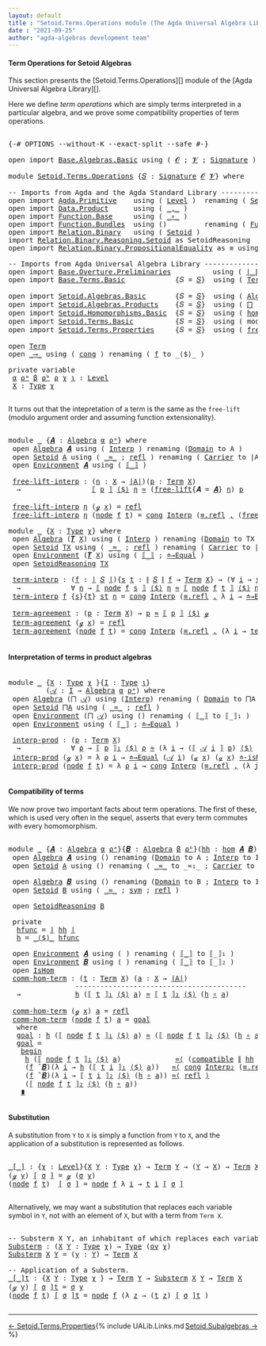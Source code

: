 ```yaml
---
layout: default
title : "Setoid.Terms.Operations module (The Agda Universal Algebra Library)"
date : "2021-09-25"
author: "agda-algebras development team"
---
```


#### <a id="term-operations">Term Operations for Setoid Algebras</a>

This section presents the [Setoid.Terms.Operations][] module of the [Agda Universal Algebra Library][].

Here we define *term operations* which are simply terms interpreted in a particular algebra, and we prove some compatibility properties of term operations.

<pre class="Agda">

<a id="511" class="Symbol">{-#</a> <a id="515" class="Keyword">OPTIONS</a> <a id="523" class="Pragma">--without-K</a> <a id="535" class="Pragma">--exact-split</a> <a id="549" class="Pragma">--safe</a> <a id="556" class="Symbol">#-}</a>

<a id="561" class="Keyword">open</a> <a id="566" class="Keyword">import</a> <a id="573" href="Base.Algebras.Basic.html" class="Module">Base.Algebras.Basic</a> <a id="593" class="Keyword">using</a> <a id="599" class="Symbol">(</a> <a id="601" href="Base.Algebras.Basic.html#1160" class="Generalizable">𝓞</a> <a id="603" class="Symbol">;</a> <a id="605" href="Base.Algebras.Basic.html#1162" class="Generalizable">𝓥</a> <a id="607" class="Symbol">;</a> <a id="609" href="Base.Algebras.Basic.html#3888" class="Function">Signature</a> <a id="619" class="Symbol">)</a>

<a id="622" class="Keyword">module</a> <a id="629" href="Setoid.Terms.Operations.html" class="Module">Setoid.Terms.Operations</a> <a id="653" class="Symbol">{</a><a id="654" href="Setoid.Terms.Operations.html#654" class="Bound">𝑆</a> <a id="656" class="Symbol">:</a> <a id="658" href="Base.Algebras.Basic.html#3888" class="Function">Signature</a> <a id="668" href="Base.Algebras.Basic.html#1160" class="Generalizable">𝓞</a> <a id="670" href="Base.Algebras.Basic.html#1162" class="Generalizable">𝓥</a><a id="671" class="Symbol">}</a> <a id="673" class="Keyword">where</a>

<a id="680" class="Comment">-- Imports from Agda and the Agda Standard Library ---------------------</a>
<a id="753" class="Keyword">open</a> <a id="758" class="Keyword">import</a> <a id="765" href="Agda.Primitive.html" class="Module">Agda.Primitive</a>    <a id="783" class="Keyword">using</a> <a id="789" class="Symbol">(</a> <a id="791" href="Agda.Primitive.html#597" class="Postulate">Level</a> <a id="797" class="Symbol">)</a>  <a id="800" class="Keyword">renaming</a> <a id="809" class="Symbol">(</a> <a id="811" href="Agda.Primitive.html#326" class="Primitive">Set</a> <a id="815" class="Symbol">to</a> <a id="818" class="Primitive">Type</a> <a id="823" class="Symbol">)</a>
<a id="825" class="Keyword">open</a> <a id="830" class="Keyword">import</a> <a id="837" href="Data.Product.html" class="Module">Data.Product</a>      <a id="855" class="Keyword">using</a> <a id="861" class="Symbol">(</a> <a id="863" href="Agda.Builtin.Sigma.html#236" class="InductiveConstructor Operator">_,_</a> <a id="867" class="Symbol">)</a>
<a id="869" class="Keyword">open</a> <a id="874" class="Keyword">import</a> <a id="881" href="Function.Base.html" class="Module">Function.Base</a>     <a id="899" class="Keyword">using</a> <a id="905" class="Symbol">(</a> <a id="907" href="Function.Base.html#1031" class="Function Operator">_∘_</a> <a id="911" class="Symbol">)</a>
<a id="913" class="Keyword">open</a> <a id="918" class="Keyword">import</a> <a id="925" href="Function.Bundles.html" class="Module">Function.Bundles</a>  <a id="943" class="Keyword">using</a> <a id="949" class="Symbol">()</a>         <a id="960" class="Keyword">renaming</a> <a id="969" class="Symbol">(</a> <a id="971" href="Function.Bundles.html#1868" class="Record">Func</a> <a id="976" class="Symbol">to</a> <a id="979" class="Record">_⟶_</a> <a id="983" class="Symbol">)</a>
<a id="985" class="Keyword">open</a> <a id="990" class="Keyword">import</a> <a id="997" href="Relation.Binary.html" class="Module">Relation.Binary</a>   <a id="1015" class="Keyword">using</a> <a id="1021" class="Symbol">(</a> <a id="1023" href="Relation.Binary.Bundles.html#1009" class="Record">Setoid</a> <a id="1030" class="Symbol">)</a>
<a id="1032" class="Keyword">import</a> <a id="1039" href="Relation.Binary.Reasoning.Setoid.html" class="Module">Relation.Binary.Reasoning.Setoid</a> <a id="1072" class="Symbol">as</a> <a id="1075" class="Module">SetoidReasoning</a>
<a id="1091" class="Keyword">open</a> <a id="1096" class="Keyword">import</a> <a id="1103" href="Relation.Binary.PropositionalEquality.html" class="Module">Relation.Binary.PropositionalEquality</a> <a id="1141" class="Symbol">as</a> <a id="1144" class="Module">≡</a> <a id="1146" class="Keyword">using</a> <a id="1152" class="Symbol">(</a> <a id="1154" href="Agda.Builtin.Equality.html#151" class="Datatype Operator">_≡_</a> <a id="1158" class="Symbol">)</a>

<a id="1161" class="Comment">-- Imports from Agda Universal Algebra Library ----------------------------------------------</a>
<a id="1255" class="Keyword">open</a> <a id="1260" class="Keyword">import</a> <a id="1267" href="Base.Overture.Preliminaries.html" class="Module">Base.Overture.Preliminaries</a>          <a id="1304" class="Keyword">using</a> <a id="1310" class="Symbol">(</a> <a id="1312" href="Base.Overture.Preliminaries.html#4402" class="Function Operator">∣_∣</a> <a id="1316" class="Symbol">;</a> <a id="1318" href="Base.Overture.Preliminaries.html#4440" class="Function Operator">∥_∥</a> <a id="1322" class="Symbol">)</a>
<a id="1324" class="Keyword">open</a> <a id="1329" class="Keyword">import</a> <a id="1336" href="Base.Terms.Basic.html" class="Module">Base.Terms.Basic</a>            <a id="1364" class="Symbol">{</a><a id="1365" class="Argument">𝑆</a> <a id="1367" class="Symbol">=</a> <a id="1369" href="Setoid.Terms.Operations.html#654" class="Bound">𝑆</a><a id="1370" class="Symbol">}</a>  <a id="1373" class="Keyword">using</a> <a id="1379" class="Symbol">(</a> <a id="1381" href="Base.Terms.Basic.html#2021" class="Datatype">Term</a> <a id="1386" class="Symbol">)</a>

<a id="1389" class="Keyword">open</a> <a id="1394" class="Keyword">import</a> <a id="1401" href="Setoid.Algebras.Basic.html" class="Module">Setoid.Algebras.Basic</a>       <a id="1429" class="Symbol">{</a><a id="1430" class="Argument">𝑆</a> <a id="1432" class="Symbol">=</a> <a id="1434" href="Setoid.Terms.Operations.html#654" class="Bound">𝑆</a><a id="1435" class="Symbol">}</a>  <a id="1438" class="Keyword">using</a> <a id="1444" class="Symbol">(</a> <a id="1446" href="Setoid.Algebras.Basic.html#2890" class="Record">Algebra</a> <a id="1454" class="Symbol">;</a> <a id="1456" href="Setoid.Algebras.Basic.html#4038" class="Function Operator">_̂_</a> <a id="1460" class="Symbol">;</a> <a id="1462" href="Setoid.Algebras.Basic.html#1187" class="Function">ov</a> <a id="1465" class="Symbol">)</a>
<a id="1467" class="Keyword">open</a> <a id="1472" class="Keyword">import</a> <a id="1479" href="Setoid.Algebras.Products.html" class="Module">Setoid.Algebras.Products</a>    <a id="1507" class="Symbol">{</a><a id="1508" class="Argument">𝑆</a> <a id="1510" class="Symbol">=</a> <a id="1512" href="Setoid.Terms.Operations.html#654" class="Bound">𝑆</a><a id="1513" class="Symbol">}</a>  <a id="1516" class="Keyword">using</a> <a id="1522" class="Symbol">(</a> <a id="1524" href="Setoid.Algebras.Products.html#1792" class="Function">⨅</a> <a id="1526" class="Symbol">)</a>
<a id="1528" class="Keyword">open</a> <a id="1533" class="Keyword">import</a> <a id="1540" href="Setoid.Homomorphisms.Basic.html" class="Module">Setoid.Homomorphisms.Basic</a>  <a id="1568" class="Symbol">{</a><a id="1569" class="Argument">𝑆</a> <a id="1571" class="Symbol">=</a> <a id="1573" href="Setoid.Terms.Operations.html#654" class="Bound">𝑆</a><a id="1574" class="Symbol">}</a>  <a id="1577" class="Keyword">using</a> <a id="1583" class="Symbol">(</a> <a id="1585" href="Setoid.Homomorphisms.Basic.html#1980" class="Function">hom</a> <a id="1589" class="Symbol">;</a> <a id="1591" href="Setoid.Homomorphisms.Basic.html#1884" class="Record">IsHom</a> <a id="1597" class="Symbol">)</a>
<a id="1599" class="Keyword">open</a> <a id="1604" class="Keyword">import</a> <a id="1611" href="Setoid.Terms.Basic.html" class="Module">Setoid.Terms.Basic</a>          <a id="1639" class="Symbol">{</a><a id="1640" class="Argument">𝑆</a> <a id="1642" class="Symbol">=</a> <a id="1644" href="Setoid.Terms.Operations.html#654" class="Bound">𝑆</a><a id="1645" class="Symbol">}</a>  <a id="1648" class="Keyword">using</a> <a id="1654" class="Symbol">(</a> <a id="1656" class="Keyword">module</a> <a id="1663" href="Setoid.Terms.Basic.html#3906" class="Module">Environment</a> <a id="1675" class="Symbol">;</a> <a id="1677" href="Setoid.Terms.Basic.html#2932" class="Function">𝑻</a> <a id="1679" class="Symbol">;</a> <a id="1681" href="Setoid.Terms.Basic.html#2061" class="Datatype Operator">_≐_</a> <a id="1685" class="Symbol">;</a> <a id="1687" href="Setoid.Terms.Basic.html#2296" class="Function">≐-isRefl</a> <a id="1696" class="Symbol">)</a>
<a id="1698" class="Keyword">open</a> <a id="1703" class="Keyword">import</a> <a id="1710" href="Setoid.Terms.Properties.html" class="Module">Setoid.Terms.Properties</a>     <a id="1738" class="Symbol">{</a><a id="1739" class="Argument">𝑆</a> <a id="1741" class="Symbol">=</a> <a id="1743" href="Setoid.Terms.Operations.html#654" class="Bound">𝑆</a><a id="1744" class="Symbol">}</a>  <a id="1747" class="Keyword">using</a> <a id="1753" class="Symbol">(</a> <a id="1755" href="Setoid.Terms.Properties.html#2563" class="Function">free-lift</a> <a id="1765" class="Symbol">)</a>

<a id="1768" class="Keyword">open</a> <a id="1773" href="Base.Terms.Basic.html#2021" class="Module">Term</a>
<a id="1778" class="Keyword">open</a> <a id="1783" href="Setoid.Terms.Operations.html#979" class="Module">_⟶_</a> <a id="1787" class="Keyword">using</a> <a id="1793" class="Symbol">(</a> <a id="1795" href="Function.Bundles.html#1938" class="Field">cong</a> <a id="1800" class="Symbol">)</a> <a id="1802" class="Keyword">renaming</a> <a id="1811" class="Symbol">(</a> <a id="1813" href="Function.Bundles.html#1919" class="Field">f</a> <a id="1815" class="Symbol">to</a> <a id="1818" class="Field">_⟨$⟩_</a> <a id="1824" class="Symbol">)</a>

<a id="1827" class="Keyword">private</a> <a id="1835" class="Keyword">variable</a>
 <a id="1845" href="Setoid.Terms.Operations.html#1845" class="Generalizable">α</a> <a id="1847" href="Setoid.Terms.Operations.html#1847" class="Generalizable">ρᵃ</a> <a id="1850" href="Setoid.Terms.Operations.html#1850" class="Generalizable">β</a> <a id="1852" href="Setoid.Terms.Operations.html#1852" class="Generalizable">ρᵇ</a> <a id="1855" href="Setoid.Terms.Operations.html#1855" class="Generalizable">ρ</a> <a id="1857" href="Setoid.Terms.Operations.html#1857" class="Generalizable">χ</a> <a id="1859" href="Setoid.Terms.Operations.html#1859" class="Generalizable">ι</a> <a id="1861" class="Symbol">:</a> <a id="1863" href="Agda.Primitive.html#597" class="Postulate">Level</a>
 <a id="1870" href="Setoid.Terms.Operations.html#1870" class="Generalizable">X</a> <a id="1872" class="Symbol">:</a> <a id="1874" href="Setoid.Terms.Operations.html#818" class="Primitive">Type</a> <a id="1879" href="Setoid.Terms.Operations.html#1857" class="Generalizable">χ</a>

</pre>

It turns out that the intepretation of a term is the same as the `free-lift` (modulo argument order and assuming function extensionality).

<pre class="Agda">

<a id="2048" class="Keyword">module</a> <a id="2055" href="Setoid.Terms.Operations.html#2055" class="Module">_</a> <a id="2057" class="Symbol">{</a><a id="2058" href="Setoid.Terms.Operations.html#2058" class="Bound">𝑨</a> <a id="2060" class="Symbol">:</a> <a id="2062" href="Setoid.Algebras.Basic.html#2890" class="Record">Algebra</a> <a id="2070" href="Setoid.Terms.Operations.html#1845" class="Generalizable">α</a> <a id="2072" href="Setoid.Terms.Operations.html#1847" class="Generalizable">ρᵃ</a><a id="2074" class="Symbol">}</a> <a id="2076" class="Keyword">where</a>
 <a id="2083" class="Keyword">open</a> <a id="2088" href="Setoid.Algebras.Basic.html#2890" class="Module">Algebra</a> <a id="2096" href="Setoid.Terms.Operations.html#2058" class="Bound">𝑨</a> <a id="2098" class="Keyword">using</a> <a id="2104" class="Symbol">(</a> <a id="2106" href="Setoid.Algebras.Basic.html#2969" class="Field">Interp</a> <a id="2113" class="Symbol">)</a> <a id="2115" class="Keyword">renaming</a> <a id="2124" class="Symbol">(</a><a id="2125" href="Setoid.Algebras.Basic.html#2947" class="Field">Domain</a> <a id="2132" class="Symbol">to</a> <a id="2135" class="Field">A</a> <a id="2137" class="Symbol">)</a>
 <a id="2140" class="Keyword">open</a> <a id="2145" href="Relation.Binary.Bundles.html#1009" class="Module">Setoid</a> <a id="2152" href="Setoid.Terms.Operations.html#2135" class="Field">A</a> <a id="2154" class="Keyword">using</a> <a id="2160" class="Symbol">(</a> <a id="2162" href="Relation.Binary.Bundles.html#1098" class="Field Operator">_≈_</a> <a id="2166" class="Symbol">;</a> <a id="2168" href="Relation.Binary.Structures.html#1568" class="Function">refl</a> <a id="2173" class="Symbol">)</a> <a id="2175" class="Keyword">renaming</a> <a id="2184" class="Symbol">(</a> <a id="2186" href="Relation.Binary.Bundles.html#1072" class="Field">Carrier</a> <a id="2194" class="Symbol">to</a> <a id="2197" class="Field">∣A∣</a> <a id="2201" class="Symbol">)</a>
 <a id="2204" class="Keyword">open</a> <a id="2209" href="Setoid.Terms.Basic.html#3906" class="Module">Environment</a> <a id="2221" href="Setoid.Terms.Operations.html#2058" class="Bound">𝑨</a> <a id="2223" class="Keyword">using</a> <a id="2229" class="Symbol">(</a> <a id="2231" href="Setoid.Terms.Basic.html#4953" class="Function Operator">⟦_⟧</a> <a id="2235" class="Symbol">)</a>

 <a id="2239" href="Setoid.Terms.Operations.html#2239" class="Function">free-lift-interp</a> <a id="2256" class="Symbol">:</a> <a id="2258" class="Symbol">(</a><a id="2259" href="Setoid.Terms.Operations.html#2259" class="Bound">η</a> <a id="2261" class="Symbol">:</a> <a id="2263" href="Setoid.Terms.Operations.html#1870" class="Generalizable">X</a> <a id="2265" class="Symbol">→</a> <a id="2267" href="Setoid.Terms.Operations.html#2197" class="Function">∣A∣</a><a id="2270" class="Symbol">)(</a><a id="2272" href="Setoid.Terms.Operations.html#2272" class="Bound">p</a> <a id="2274" class="Symbol">:</a> <a id="2276" href="Base.Terms.Basic.html#2021" class="Datatype">Term</a> <a id="2281" href="Setoid.Terms.Operations.html#1870" class="Generalizable">X</a><a id="2282" class="Symbol">)</a>
  <a id="2286" class="Symbol">→</a>                 <a id="2304" href="Setoid.Terms.Basic.html#4953" class="Function Operator">⟦</a> <a id="2306" href="Setoid.Terms.Operations.html#2272" class="Bound">p</a> <a id="2308" href="Setoid.Terms.Basic.html#4953" class="Function Operator">⟧</a> <a id="2310" href="Setoid.Terms.Operations.html#1818" class="Field Operator">⟨$⟩</a> <a id="2314" href="Setoid.Terms.Operations.html#2259" class="Bound">η</a> <a id="2316" href="Relation.Binary.Bundles.html#1098" class="Function Operator">≈</a> <a id="2318" class="Symbol">(</a><a id="2319" href="Setoid.Terms.Properties.html#2563" class="Function">free-lift</a><a id="2328" class="Symbol">{</a><a id="2329" class="Argument">𝑨</a> <a id="2331" class="Symbol">=</a> <a id="2333" href="Setoid.Terms.Operations.html#2058" class="Bound">𝑨</a><a id="2334" class="Symbol">}</a> <a id="2336" href="Setoid.Terms.Operations.html#2259" class="Bound">η</a><a id="2337" class="Symbol">)</a> <a id="2339" href="Setoid.Terms.Operations.html#2272" class="Bound">p</a>

 <a id="2343" href="Setoid.Terms.Operations.html#2239" class="Function">free-lift-interp</a> <a id="2360" href="Setoid.Terms.Operations.html#2360" class="Bound">η</a> <a id="2362" class="Symbol">(</a><a id="2363" href="Base.Terms.Basic.html#2062" class="InductiveConstructor">ℊ</a> <a id="2365" href="Setoid.Terms.Operations.html#2365" class="Bound">x</a><a id="2366" class="Symbol">)</a> <a id="2368" class="Symbol">=</a> <a id="2370" href="Relation.Binary.Structures.html#1568" class="Function">refl</a>
 <a id="2376" href="Setoid.Terms.Operations.html#2239" class="Function">free-lift-interp</a> <a id="2393" href="Setoid.Terms.Operations.html#2393" class="Bound">η</a> <a id="2395" class="Symbol">(</a><a id="2396" href="Base.Terms.Basic.html#2104" class="InductiveConstructor">node</a> <a id="2401" href="Setoid.Terms.Operations.html#2401" class="Bound">f</a> <a id="2403" href="Setoid.Terms.Operations.html#2403" class="Bound">t</a><a id="2404" class="Symbol">)</a> <a id="2406" class="Symbol">=</a> <a id="2408" href="Function.Bundles.html#1938" class="Field">cong</a> <a id="2413" href="Setoid.Algebras.Basic.html#2969" class="Field">Interp</a> <a id="2420" class="Symbol">(</a><a id="2421" href="Agda.Builtin.Equality.html#208" class="InductiveConstructor">≡.refl</a> <a id="2428" href="Agda.Builtin.Sigma.html#236" class="InductiveConstructor Operator">,</a> <a id="2430" class="Symbol">(</a><a id="2431" href="Setoid.Terms.Operations.html#2239" class="Function">free-lift-interp</a> <a id="2448" href="Setoid.Terms.Operations.html#2393" class="Bound">η</a><a id="2449" class="Symbol">)</a> <a id="2451" href="Function.Base.html#1031" class="Function Operator">∘</a> <a id="2453" href="Setoid.Terms.Operations.html#2403" class="Bound">t</a><a id="2454" class="Symbol">)</a>

<a id="2457" class="Keyword">module</a> <a id="2464" href="Setoid.Terms.Operations.html#2464" class="Module">_</a> <a id="2466" class="Symbol">{</a><a id="2467" href="Setoid.Terms.Operations.html#2467" class="Bound">X</a> <a id="2469" class="Symbol">:</a> <a id="2471" href="Setoid.Terms.Operations.html#818" class="Primitive">Type</a> <a id="2476" href="Setoid.Terms.Operations.html#1857" class="Generalizable">χ</a><a id="2477" class="Symbol">}</a> <a id="2479" class="Keyword">where</a>
 <a id="2486" class="Keyword">open</a> <a id="2491" href="Setoid.Algebras.Basic.html#2890" class="Module">Algebra</a> <a id="2499" class="Symbol">(</a><a id="2500" href="Setoid.Terms.Basic.html#2932" class="Function">𝑻</a> <a id="2502" href="Setoid.Terms.Operations.html#2467" class="Bound">X</a><a id="2503" class="Symbol">)</a> <a id="2505" class="Keyword">using</a> <a id="2511" class="Symbol">(</a> <a id="2513" href="Setoid.Algebras.Basic.html#2969" class="Field">Interp</a> <a id="2520" class="Symbol">)</a> <a id="2522" class="Keyword">renaming</a> <a id="2531" class="Symbol">(</a><a id="2532" href="Setoid.Algebras.Basic.html#2947" class="Field">Domain</a> <a id="2539" class="Symbol">to</a> <a id="2542" class="Field">TX</a> <a id="2545" class="Symbol">)</a>
 <a id="2548" class="Keyword">open</a> <a id="2553" href="Relation.Binary.Bundles.html#1009" class="Module">Setoid</a> <a id="2560" href="Setoid.Terms.Operations.html#2542" class="Function">TX</a> <a id="2563" class="Keyword">using</a> <a id="2569" class="Symbol">(</a> <a id="2571" href="Relation.Binary.Bundles.html#1098" class="Field Operator">_≈_</a> <a id="2575" class="Symbol">;</a> <a id="2577" href="Relation.Binary.Structures.html#1568" class="Function">refl</a> <a id="2582" class="Symbol">)</a> <a id="2584" class="Keyword">renaming</a> <a id="2593" class="Symbol">(</a> <a id="2595" href="Relation.Binary.Bundles.html#1072" class="Field">Carrier</a> <a id="2603" class="Symbol">to</a> <a id="2606" class="Field">∣TX∣</a> <a id="2611" class="Symbol">)</a>
 <a id="2614" class="Keyword">open</a> <a id="2619" href="Setoid.Terms.Basic.html#3906" class="Module">Environment</a> <a id="2631" class="Symbol">(</a><a id="2632" href="Setoid.Terms.Basic.html#2932" class="Function">𝑻</a> <a id="2634" href="Setoid.Terms.Operations.html#2467" class="Bound">X</a><a id="2635" class="Symbol">)</a> <a id="2637" class="Keyword">using</a> <a id="2643" class="Symbol">(</a> <a id="2645" href="Setoid.Terms.Basic.html#4953" class="Function Operator">⟦_⟧</a> <a id="2649" class="Symbol">;</a> <a id="2651" href="Setoid.Terms.Basic.html#5487" class="Function">≐→Equal</a> <a id="2659" class="Symbol">)</a>
 <a id="2662" class="Keyword">open</a> <a id="2667" href="Relation.Binary.Reasoning.Setoid.html" class="Module">SetoidReasoning</a> <a id="2683" href="Setoid.Terms.Operations.html#2542" class="Function">TX</a>

 <a id="2688" href="Setoid.Terms.Operations.html#2688" class="Function">term-interp</a> <a id="2700" class="Symbol">:</a> <a id="2702" class="Symbol">(</a><a id="2703" href="Setoid.Terms.Operations.html#2703" class="Bound">f</a> <a id="2705" class="Symbol">:</a> <a id="2707" href="Base.Overture.Preliminaries.html#4402" class="Function Operator">∣</a> <a id="2709" href="Setoid.Terms.Operations.html#654" class="Bound">𝑆</a> <a id="2711" href="Base.Overture.Preliminaries.html#4402" class="Function Operator">∣</a><a id="2712" class="Symbol">){</a><a id="2714" href="Setoid.Terms.Operations.html#2714" class="Bound">s</a> <a id="2716" href="Setoid.Terms.Operations.html#2716" class="Bound">t</a> <a id="2718" class="Symbol">:</a> <a id="2720" href="Base.Overture.Preliminaries.html#4440" class="Function Operator">∥</a> <a id="2722" href="Setoid.Terms.Operations.html#654" class="Bound">𝑆</a> <a id="2724" href="Base.Overture.Preliminaries.html#4440" class="Function Operator">∥</a> <a id="2726" href="Setoid.Terms.Operations.html#2703" class="Bound">f</a> <a id="2728" class="Symbol">→</a> <a id="2730" href="Base.Terms.Basic.html#2021" class="Datatype">Term</a> <a id="2735" href="Setoid.Terms.Operations.html#2467" class="Bound">X</a><a id="2736" class="Symbol">}</a> <a id="2738" class="Symbol">→</a> <a id="2740" class="Symbol">(∀</a> <a id="2743" href="Setoid.Terms.Operations.html#2743" class="Bound">i</a> <a id="2745" class="Symbol">→</a> <a id="2747" href="Setoid.Terms.Operations.html#2714" class="Bound">s</a> <a id="2749" href="Setoid.Terms.Operations.html#2743" class="Bound">i</a> <a id="2751" href="Setoid.Terms.Basic.html#2061" class="Datatype Operator">≐</a> <a id="2753" href="Setoid.Terms.Operations.html#2716" class="Bound">t</a> <a id="2755" href="Setoid.Terms.Operations.html#2743" class="Bound">i</a><a id="2756" class="Symbol">)</a>
  <a id="2760" class="Symbol">→</a>            <a id="2773" class="Symbol">∀</a> <a id="2775" href="Setoid.Terms.Operations.html#2775" class="Bound">η</a> <a id="2777" class="Symbol">→</a> <a id="2779" href="Setoid.Terms.Basic.html#4953" class="Function Operator">⟦</a> <a id="2781" href="Base.Terms.Basic.html#2104" class="InductiveConstructor">node</a> <a id="2786" href="Setoid.Terms.Operations.html#2703" class="Bound">f</a> <a id="2788" href="Setoid.Terms.Operations.html#2714" class="Bound">s</a> <a id="2790" href="Setoid.Terms.Basic.html#4953" class="Function Operator">⟧</a> <a id="2792" href="Setoid.Terms.Operations.html#1818" class="Field Operator">⟨$⟩</a> <a id="2796" href="Setoid.Terms.Operations.html#2775" class="Bound">η</a> <a id="2798" href="Relation.Binary.Bundles.html#1098" class="Function Operator">≈</a> <a id="2800" href="Setoid.Terms.Basic.html#4953" class="Function Operator">⟦</a> <a id="2802" href="Base.Terms.Basic.html#2104" class="InductiveConstructor">node</a> <a id="2807" href="Setoid.Terms.Operations.html#2703" class="Bound">f</a> <a id="2809" href="Setoid.Terms.Operations.html#2716" class="Bound">t</a> <a id="2811" href="Setoid.Terms.Basic.html#4953" class="Function Operator">⟧</a> <a id="2813" href="Setoid.Terms.Operations.html#1818" class="Field Operator">⟨$⟩</a> <a id="2817" href="Setoid.Terms.Operations.html#2775" class="Bound">η</a> <a id="2819" class="Comment">-- (f ̂ 𝑻 X) t</a>
 <a id="2835" href="Setoid.Terms.Operations.html#2688" class="Function">term-interp</a> <a id="2847" href="Setoid.Terms.Operations.html#2847" class="Bound">f</a> <a id="2849" class="Symbol">{</a><a id="2850" href="Setoid.Terms.Operations.html#2850" class="Bound">s</a><a id="2851" class="Symbol">}{</a><a id="2853" href="Setoid.Terms.Operations.html#2853" class="Bound">t</a><a id="2854" class="Symbol">}</a> <a id="2856" href="Setoid.Terms.Operations.html#2856" class="Bound">st</a> <a id="2859" href="Setoid.Terms.Operations.html#2859" class="Bound">η</a> <a id="2861" class="Symbol">=</a> <a id="2863" href="Function.Bundles.html#1938" class="Field">cong</a> <a id="2868" href="Setoid.Algebras.Basic.html#2969" class="Function">Interp</a> <a id="2875" class="Symbol">(</a><a id="2876" href="Agda.Builtin.Equality.html#208" class="InductiveConstructor">≡.refl</a> <a id="2883" href="Agda.Builtin.Sigma.html#236" class="InductiveConstructor Operator">,</a> <a id="2885" class="Symbol">λ</a> <a id="2887" href="Setoid.Terms.Operations.html#2887" class="Bound">i</a> <a id="2889" class="Symbol">→</a> <a id="2891" href="Setoid.Terms.Basic.html#5487" class="Function">≐→Equal</a> <a id="2899" class="Symbol">(</a><a id="2900" href="Setoid.Terms.Operations.html#2850" class="Bound">s</a> <a id="2902" href="Setoid.Terms.Operations.html#2887" class="Bound">i</a><a id="2903" class="Symbol">)</a> <a id="2905" class="Symbol">(</a><a id="2906" href="Setoid.Terms.Operations.html#2853" class="Bound">t</a> <a id="2908" href="Setoid.Terms.Operations.html#2887" class="Bound">i</a><a id="2909" class="Symbol">)</a> <a id="2911" class="Symbol">(</a><a id="2912" href="Setoid.Terms.Operations.html#2856" class="Bound">st</a> <a id="2915" href="Setoid.Terms.Operations.html#2887" class="Bound">i</a><a id="2916" class="Symbol">)</a> <a id="2918" href="Setoid.Terms.Operations.html#2859" class="Bound">η</a> <a id="2920" class="Symbol">)</a>

 <a id="2924" href="Setoid.Terms.Operations.html#2924" class="Function">term-agreement</a> <a id="2939" class="Symbol">:</a> <a id="2941" class="Symbol">(</a><a id="2942" href="Setoid.Terms.Operations.html#2942" class="Bound">p</a> <a id="2944" class="Symbol">:</a> <a id="2946" href="Base.Terms.Basic.html#2021" class="Datatype">Term</a> <a id="2951" href="Setoid.Terms.Operations.html#2467" class="Bound">X</a><a id="2952" class="Symbol">)</a> <a id="2954" class="Symbol">→</a> <a id="2956" href="Setoid.Terms.Operations.html#2942" class="Bound">p</a> <a id="2958" href="Relation.Binary.Bundles.html#1098" class="Function Operator">≈</a> <a id="2960" href="Setoid.Terms.Basic.html#4953" class="Function Operator">⟦</a> <a id="2962" href="Setoid.Terms.Operations.html#2942" class="Bound">p</a> <a id="2964" href="Setoid.Terms.Basic.html#4953" class="Function Operator">⟧</a> <a id="2966" href="Setoid.Terms.Operations.html#1818" class="Field Operator">⟨$⟩</a> <a id="2970" href="Base.Terms.Basic.html#2062" class="InductiveConstructor">ℊ</a>
 <a id="2973" href="Setoid.Terms.Operations.html#2924" class="Function">term-agreement</a> <a id="2988" class="Symbol">(</a><a id="2989" href="Base.Terms.Basic.html#2062" class="InductiveConstructor">ℊ</a> <a id="2991" href="Setoid.Terms.Operations.html#2991" class="Bound">x</a><a id="2992" class="Symbol">)</a> <a id="2994" class="Symbol">=</a> <a id="2996" href="Relation.Binary.Structures.html#1568" class="Function">refl</a>
 <a id="3002" href="Setoid.Terms.Operations.html#2924" class="Function">term-agreement</a> <a id="3017" class="Symbol">(</a><a id="3018" href="Base.Terms.Basic.html#2104" class="InductiveConstructor">node</a> <a id="3023" href="Setoid.Terms.Operations.html#3023" class="Bound">f</a> <a id="3025" href="Setoid.Terms.Operations.html#3025" class="Bound">t</a><a id="3026" class="Symbol">)</a> <a id="3028" class="Symbol">=</a> <a id="3030" href="Function.Bundles.html#1938" class="Field">cong</a> <a id="3035" href="Setoid.Algebras.Basic.html#2969" class="Function">Interp</a> <a id="3042" class="Symbol">(</a><a id="3043" href="Agda.Builtin.Equality.html#208" class="InductiveConstructor">≡.refl</a> <a id="3050" href="Agda.Builtin.Sigma.html#236" class="InductiveConstructor Operator">,</a> <a id="3052" class="Symbol">(λ</a> <a id="3055" href="Setoid.Terms.Operations.html#3055" class="Bound">i</a> <a id="3057" class="Symbol">→</a> <a id="3059" href="Setoid.Terms.Operations.html#2924" class="Function">term-agreement</a> <a id="3074" class="Symbol">(</a><a id="3075" href="Setoid.Terms.Operations.html#3025" class="Bound">t</a> <a id="3077" href="Setoid.Terms.Operations.html#3055" class="Bound">i</a><a id="3078" class="Symbol">)))</a>

</pre>



#### <a id="interpretation-of-terms-in-product-algebras">Interpretation of terms in product algebras</a>

<pre class="Agda">

<a id="3217" class="Keyword">module</a> <a id="3224" href="Setoid.Terms.Operations.html#3224" class="Module">_</a> <a id="3226" class="Symbol">{</a><a id="3227" href="Setoid.Terms.Operations.html#3227" class="Bound">X</a> <a id="3229" class="Symbol">:</a> <a id="3231" href="Setoid.Terms.Operations.html#818" class="Primitive">Type</a> <a id="3236" href="Setoid.Terms.Operations.html#1857" class="Generalizable">χ</a> <a id="3238" class="Symbol">}{</a><a id="3240" href="Setoid.Terms.Operations.html#3240" class="Bound">I</a> <a id="3242" class="Symbol">:</a> <a id="3244" href="Setoid.Terms.Operations.html#818" class="Primitive">Type</a> <a id="3249" href="Setoid.Terms.Operations.html#1859" class="Generalizable">ι</a><a id="3250" class="Symbol">}</a>
         <a id="3261" class="Symbol">(</a><a id="3262" href="Setoid.Terms.Operations.html#3262" class="Bound">𝒜</a> <a id="3264" class="Symbol">:</a> <a id="3266" href="Setoid.Terms.Operations.html#3240" class="Bound">I</a> <a id="3268" class="Symbol">→</a> <a id="3270" href="Setoid.Algebras.Basic.html#2890" class="Record">Algebra</a> <a id="3278" href="Setoid.Terms.Operations.html#1845" class="Generalizable">α</a> <a id="3280" href="Setoid.Terms.Operations.html#1847" class="Generalizable">ρᵃ</a><a id="3282" class="Symbol">)</a> <a id="3284" class="Keyword">where</a>
 <a id="3291" class="Keyword">open</a> <a id="3296" href="Setoid.Algebras.Basic.html#2890" class="Module">Algebra</a> <a id="3304" class="Symbol">(</a><a id="3305" href="Setoid.Algebras.Products.html#1792" class="Function">⨅</a> <a id="3307" href="Setoid.Terms.Operations.html#3262" class="Bound">𝒜</a><a id="3308" class="Symbol">)</a> <a id="3310" class="Keyword">using</a> <a id="3316" class="Symbol">(</a><a id="3317" href="Setoid.Algebras.Basic.html#2969" class="Field">Interp</a><a id="3323" class="Symbol">)</a> <a id="3325" class="Keyword">renaming</a> <a id="3334" class="Symbol">(</a> <a id="3336" href="Setoid.Algebras.Basic.html#2947" class="Field">Domain</a> <a id="3343" class="Symbol">to</a> <a id="3346" class="Field">⨅A</a> <a id="3349" class="Symbol">)</a>
 <a id="3352" class="Keyword">open</a> <a id="3357" href="Relation.Binary.Bundles.html#1009" class="Module">Setoid</a> <a id="3364" href="Setoid.Terms.Operations.html#3346" class="Function">⨅A</a> <a id="3367" class="Keyword">using</a> <a id="3373" class="Symbol">(</a> <a id="3375" href="Relation.Binary.Bundles.html#1098" class="Field Operator">_≈_</a> <a id="3379" class="Symbol">;</a> <a id="3381" href="Relation.Binary.Structures.html#1568" class="Function">refl</a> <a id="3386" class="Symbol">)</a>
 <a id="3389" class="Keyword">open</a> <a id="3394" href="Setoid.Terms.Basic.html#3906" class="Module">Environment</a> <a id="3406" class="Symbol">(</a><a id="3407" href="Setoid.Algebras.Products.html#1792" class="Function">⨅</a> <a id="3409" href="Setoid.Terms.Operations.html#3262" class="Bound">𝒜</a><a id="3410" class="Symbol">)</a> <a id="3412" class="Keyword">using</a> <a id="3418" class="Symbol">()</a> <a id="3421" class="Keyword">renaming</a> <a id="3430" class="Symbol">(</a> <a id="3432" href="Setoid.Terms.Basic.html#4953" class="Function Operator">⟦_⟧</a> <a id="3436" class="Symbol">to</a> <a id="3439" class="Function Operator">⟦_⟧₁</a> <a id="3444" class="Symbol">)</a>
 <a id="3447" class="Keyword">open</a> <a id="3452" href="Setoid.Terms.Basic.html#3906" class="Module">Environment</a> <a id="3464" class="Keyword">using</a> <a id="3470" class="Symbol">(</a> <a id="3472" href="Setoid.Terms.Basic.html#4953" class="Function Operator">⟦_⟧</a> <a id="3476" class="Symbol">;</a> <a id="3478" href="Setoid.Terms.Basic.html#5487" class="Function">≐→Equal</a> <a id="3486" class="Symbol">)</a>

 <a id="3490" href="Setoid.Terms.Operations.html#3490" class="Function">interp-prod</a> <a id="3502" class="Symbol">:</a> <a id="3504" class="Symbol">(</a><a id="3505" href="Setoid.Terms.Operations.html#3505" class="Bound">p</a> <a id="3507" class="Symbol">:</a> <a id="3509" href="Base.Terms.Basic.html#2021" class="Datatype">Term</a> <a id="3514" href="Setoid.Terms.Operations.html#3227" class="Bound">X</a><a id="3515" class="Symbol">)</a>
  <a id="3519" class="Symbol">→</a>            <a id="3532" class="Symbol">∀</a> <a id="3534" href="Setoid.Terms.Operations.html#3534" class="Bound">ρ</a> <a id="3536" class="Symbol">→</a> <a id="3538" href="Setoid.Terms.Operations.html#3439" class="Function Operator">⟦</a> <a id="3540" href="Setoid.Terms.Operations.html#3505" class="Bound">p</a> <a id="3542" href="Setoid.Terms.Operations.html#3439" class="Function Operator">⟧₁</a> <a id="3545" href="Setoid.Terms.Operations.html#1818" class="Field Operator">⟨$⟩</a> <a id="3549" href="Setoid.Terms.Operations.html#3534" class="Bound">ρ</a> <a id="3551" href="Relation.Binary.Bundles.html#1098" class="Function Operator">≈</a> <a id="3553" class="Symbol">(λ</a> <a id="3556" href="Setoid.Terms.Operations.html#3556" class="Bound">i</a> <a id="3558" class="Symbol">→</a> <a id="3560" class="Symbol">(</a><a id="3561" href="Setoid.Terms.Basic.html#4953" class="Function Operator">⟦</a> <a id="3563" href="Setoid.Terms.Operations.html#3262" class="Bound">𝒜</a> <a id="3565" href="Setoid.Terms.Operations.html#3556" class="Bound">i</a> <a id="3567" href="Setoid.Terms.Basic.html#4953" class="Function Operator">⟧</a> <a id="3569" href="Setoid.Terms.Operations.html#3505" class="Bound">p</a><a id="3570" class="Symbol">)</a> <a id="3572" href="Setoid.Terms.Operations.html#1818" class="Field Operator">⟨$⟩</a> <a id="3576" class="Symbol">(λ</a> <a id="3579" href="Setoid.Terms.Operations.html#3579" class="Bound">x</a> <a id="3581" class="Symbol">→</a> <a id="3583" class="Symbol">(</a><a id="3584" href="Setoid.Terms.Operations.html#3534" class="Bound">ρ</a> <a id="3586" href="Setoid.Terms.Operations.html#3579" class="Bound">x</a><a id="3587" class="Symbol">)</a> <a id="3589" href="Setoid.Terms.Operations.html#3556" class="Bound">i</a><a id="3590" class="Symbol">))</a>
 <a id="3594" href="Setoid.Terms.Operations.html#3490" class="Function">interp-prod</a> <a id="3606" class="Symbol">(</a><a id="3607" href="Base.Terms.Basic.html#2062" class="InductiveConstructor">ℊ</a> <a id="3609" href="Setoid.Terms.Operations.html#3609" class="Bound">x</a><a id="3610" class="Symbol">)</a> <a id="3612" class="Symbol">=</a> <a id="3614" class="Symbol">λ</a> <a id="3616" href="Setoid.Terms.Operations.html#3616" class="Bound">ρ</a> <a id="3618" href="Setoid.Terms.Operations.html#3618" class="Bound">i</a> <a id="3620" class="Symbol">→</a> <a id="3622" href="Setoid.Terms.Basic.html#5487" class="Function">≐→Equal</a> <a id="3630" class="Symbol">(</a><a id="3631" href="Setoid.Terms.Operations.html#3262" class="Bound">𝒜</a> <a id="3633" href="Setoid.Terms.Operations.html#3618" class="Bound">i</a><a id="3634" class="Symbol">)</a> <a id="3636" class="Symbol">(</a><a id="3637" href="Base.Terms.Basic.html#2062" class="InductiveConstructor">ℊ</a> <a id="3639" href="Setoid.Terms.Operations.html#3609" class="Bound">x</a><a id="3640" class="Symbol">)</a> <a id="3642" class="Symbol">(</a><a id="3643" href="Base.Terms.Basic.html#2062" class="InductiveConstructor">ℊ</a> <a id="3645" href="Setoid.Terms.Operations.html#3609" class="Bound">x</a><a id="3646" class="Symbol">)</a> <a id="3648" href="Setoid.Terms.Basic.html#2296" class="Function">≐-isRefl</a> <a id="3657" class="Symbol">λ</a> <a id="3659" href="Setoid.Terms.Operations.html#3659" class="Bound">x&#39;</a> <a id="3662" class="Symbol">→</a> <a id="3664" class="Symbol">(</a><a id="3665" href="Setoid.Terms.Operations.html#3616" class="Bound">ρ</a> <a id="3667" href="Setoid.Terms.Operations.html#3609" class="Bound">x</a><a id="3668" class="Symbol">)</a> <a id="3670" href="Setoid.Terms.Operations.html#3618" class="Bound">i</a>
 <a id="3673" href="Setoid.Terms.Operations.html#3490" class="Function">interp-prod</a> <a id="3685" class="Symbol">(</a><a id="3686" href="Base.Terms.Basic.html#2104" class="InductiveConstructor">node</a> <a id="3691" href="Setoid.Terms.Operations.html#3691" class="Bound">f</a> <a id="3693" href="Setoid.Terms.Operations.html#3693" class="Bound">t</a><a id="3694" class="Symbol">)</a> <a id="3696" class="Symbol">=</a> <a id="3698" class="Symbol">λ</a> <a id="3700" href="Setoid.Terms.Operations.html#3700" class="Bound">ρ</a> <a id="3702" href="Setoid.Terms.Operations.html#3702" class="Bound">i</a> <a id="3704" class="Symbol">→</a> <a id="3706" href="Function.Bundles.html#1938" class="Field">cong</a> <a id="3711" href="Setoid.Algebras.Basic.html#2969" class="Function">Interp</a> <a id="3718" class="Symbol">(</a><a id="3719" href="Agda.Builtin.Equality.html#208" class="InductiveConstructor">≡.refl</a> <a id="3726" href="Agda.Builtin.Sigma.html#236" class="InductiveConstructor Operator">,</a> <a id="3728" class="Symbol">(λ</a> <a id="3731" href="Setoid.Terms.Operations.html#3731" class="Bound">j</a> <a id="3733" href="Setoid.Terms.Operations.html#3733" class="Bound">k</a> <a id="3735" class="Symbol">→</a> <a id="3737" href="Setoid.Terms.Operations.html#3490" class="Function">interp-prod</a> <a id="3749" class="Symbol">(</a><a id="3750" href="Setoid.Terms.Operations.html#3693" class="Bound">t</a> <a id="3752" href="Setoid.Terms.Operations.html#3731" class="Bound">j</a><a id="3753" class="Symbol">)</a> <a id="3755" href="Setoid.Terms.Operations.html#3700" class="Bound">ρ</a> <a id="3757" href="Setoid.Terms.Operations.html#3733" class="Bound">k</a><a id="3758" class="Symbol">))</a> <a id="3761" href="Setoid.Terms.Operations.html#3702" class="Bound">i</a>
 
</pre>


#### <a id="compatibility-of-terms">Compatibility of terms</a>

We now prove two important facts about term operations.  The first of these, which is used very often in the sequel, asserts that every term commutes with every homomorphism.

<pre class="Agda">

<a id="4032" class="Keyword">module</a> <a id="4039" href="Setoid.Terms.Operations.html#4039" class="Module">_</a> <a id="4041" class="Symbol">{</a><a id="4042" href="Setoid.Terms.Operations.html#4042" class="Bound">𝑨</a> <a id="4044" class="Symbol">:</a> <a id="4046" href="Setoid.Algebras.Basic.html#2890" class="Record">Algebra</a> <a id="4054" href="Setoid.Terms.Operations.html#1845" class="Generalizable">α</a> <a id="4056" href="Setoid.Terms.Operations.html#1847" class="Generalizable">ρᵃ</a><a id="4058" class="Symbol">}{</a><a id="4060" href="Setoid.Terms.Operations.html#4060" class="Bound">𝑩</a> <a id="4062" class="Symbol">:</a> <a id="4064" href="Setoid.Algebras.Basic.html#2890" class="Record">Algebra</a> <a id="4072" href="Setoid.Terms.Operations.html#1850" class="Generalizable">β</a> <a id="4074" href="Setoid.Terms.Operations.html#1852" class="Generalizable">ρᵇ</a><a id="4076" class="Symbol">}(</a><a id="4078" href="Setoid.Terms.Operations.html#4078" class="Bound">hh</a> <a id="4081" class="Symbol">:</a> <a id="4083" href="Setoid.Homomorphisms.Basic.html#1980" class="Function">hom</a> <a id="4087" href="Setoid.Terms.Operations.html#4042" class="Bound">𝑨</a> <a id="4089" href="Setoid.Terms.Operations.html#4060" class="Bound">𝑩</a><a id="4090" class="Symbol">)</a> <a id="4092" class="Keyword">where</a>
 <a id="4099" class="Keyword">open</a> <a id="4104" href="Setoid.Algebras.Basic.html#2890" class="Module">Algebra</a> <a id="4112" href="Setoid.Terms.Operations.html#4042" class="Bound">𝑨</a> <a id="4114" class="Keyword">using</a> <a id="4120" class="Symbol">()</a> <a id="4123" class="Keyword">renaming</a> <a id="4132" class="Symbol">(</a><a id="4133" href="Setoid.Algebras.Basic.html#2947" class="Field">Domain</a> <a id="4140" class="Symbol">to</a> <a id="4143" class="Field">A</a> <a id="4145" class="Symbol">;</a> <a id="4147" href="Setoid.Algebras.Basic.html#2969" class="Field">Interp</a> <a id="4154" class="Symbol">to</a> <a id="4157" class="Field">Interp₁</a> <a id="4165" class="Symbol">)</a>
 <a id="4168" class="Keyword">open</a> <a id="4173" href="Relation.Binary.Bundles.html#1009" class="Module">Setoid</a> <a id="4180" href="Setoid.Terms.Operations.html#4143" class="Function">A</a> <a id="4182" class="Keyword">using</a> <a id="4188" class="Symbol">()</a> <a id="4191" class="Keyword">renaming</a> <a id="4200" class="Symbol">(</a> <a id="4202" href="Relation.Binary.Bundles.html#1098" class="Field Operator">_≈_</a> <a id="4206" class="Symbol">to</a> <a id="4209" class="Field Operator">_≈₁_</a> <a id="4214" class="Symbol">;</a> <a id="4216" href="Relation.Binary.Bundles.html#1072" class="Field">Carrier</a> <a id="4224" class="Symbol">to</a> <a id="4227" class="Field">∣A∣</a> <a id="4231" class="Symbol">)</a>

 <a id="4235" class="Keyword">open</a> <a id="4240" href="Setoid.Algebras.Basic.html#2890" class="Module">Algebra</a> <a id="4248" href="Setoid.Terms.Operations.html#4060" class="Bound">𝑩</a> <a id="4250" class="Keyword">using</a> <a id="4256" class="Symbol">()</a> <a id="4259" class="Keyword">renaming</a> <a id="4268" class="Symbol">(</a><a id="4269" href="Setoid.Algebras.Basic.html#2947" class="Field">Domain</a> <a id="4276" class="Symbol">to</a> <a id="4279" class="Field">B</a> <a id="4281" class="Symbol">;</a> <a id="4283" href="Setoid.Algebras.Basic.html#2969" class="Field">Interp</a> <a id="4290" class="Symbol">to</a> <a id="4293" class="Field">Interp₂</a> <a id="4301" class="Symbol">)</a>
 <a id="4304" class="Keyword">open</a> <a id="4309" href="Relation.Binary.Bundles.html#1009" class="Module">Setoid</a> <a id="4316" href="Setoid.Terms.Operations.html#4279" class="Function">B</a> <a id="4318" class="Keyword">using</a> <a id="4324" class="Symbol">(</a> <a id="4326" href="Relation.Binary.Bundles.html#1098" class="Field Operator">_≈_</a> <a id="4330" class="Symbol">;</a> <a id="4332" href="Relation.Binary.Structures.html#1594" class="Function">sym</a> <a id="4336" class="Symbol">;</a> <a id="4338" href="Relation.Binary.Structures.html#1568" class="Function">refl</a> <a id="4343" class="Symbol">)</a>

 <a id="4347" class="Keyword">open</a> <a id="4352" href="Relation.Binary.Reasoning.Setoid.html" class="Module">SetoidReasoning</a> <a id="4368" href="Setoid.Terms.Operations.html#4279" class="Function">B</a>

 <a id="4372" class="Keyword">private</a>
  <a id="4382" href="Setoid.Terms.Operations.html#4382" class="Function">hfunc</a> <a id="4388" class="Symbol">=</a> <a id="4390" href="Base.Overture.Preliminaries.html#4402" class="Function Operator">∣</a> <a id="4392" href="Setoid.Terms.Operations.html#4078" class="Bound">hh</a> <a id="4395" href="Base.Overture.Preliminaries.html#4402" class="Function Operator">∣</a>
  <a id="4399" href="Setoid.Terms.Operations.html#4399" class="Function">h</a> <a id="4401" class="Symbol">=</a> <a id="4403" href="Setoid.Terms.Operations.html#1818" class="Field Operator">_⟨$⟩_</a> <a id="4409" href="Setoid.Terms.Operations.html#4382" class="Function">hfunc</a>

 <a id="4417" class="Keyword">open</a> <a id="4422" href="Setoid.Terms.Basic.html#3906" class="Module">Environment</a> <a id="4434" href="Setoid.Terms.Operations.html#4042" class="Bound">𝑨</a> <a id="4436" class="Keyword">using</a> <a id="4442" class="Symbol">(</a> <a id="4444" class="Symbol">)</a> <a id="4446" class="Keyword">renaming</a> <a id="4455" class="Symbol">(</a> <a id="4457" href="Setoid.Terms.Basic.html#4953" class="Function Operator">⟦_⟧</a> <a id="4461" class="Symbol">to</a> <a id="4464" class="Function Operator">⟦_⟧₁</a> <a id="4469" class="Symbol">)</a>
 <a id="4472" class="Keyword">open</a> <a id="4477" href="Setoid.Terms.Basic.html#3906" class="Module">Environment</a> <a id="4489" href="Setoid.Terms.Operations.html#4060" class="Bound">𝑩</a> <a id="4491" class="Keyword">using</a> <a id="4497" class="Symbol">(</a> <a id="4499" class="Symbol">)</a> <a id="4501" class="Keyword">renaming</a> <a id="4510" class="Symbol">(</a> <a id="4512" href="Setoid.Terms.Basic.html#4953" class="Function Operator">⟦_⟧</a> <a id="4516" class="Symbol">to</a> <a id="4519" class="Function Operator">⟦_⟧₂</a> <a id="4524" class="Symbol">)</a>
 <a id="4527" class="Keyword">open</a> <a id="4532" href="Setoid.Homomorphisms.Basic.html#1884" class="Module">IsHom</a>
 <a id="4539" href="Setoid.Terms.Operations.html#4539" class="Function">comm-hom-term</a> <a id="4553" class="Symbol">:</a> <a id="4555" class="Symbol">(</a><a id="4556" href="Setoid.Terms.Operations.html#4556" class="Bound">t</a> <a id="4558" class="Symbol">:</a> <a id="4560" href="Base.Terms.Basic.html#2021" class="Datatype">Term</a> <a id="4565" href="Setoid.Terms.Operations.html#1870" class="Generalizable">X</a><a id="4566" class="Symbol">)</a> <a id="4568" class="Symbol">(</a><a id="4569" href="Setoid.Terms.Operations.html#4569" class="Bound">a</a> <a id="4571" class="Symbol">:</a> <a id="4573" href="Setoid.Terms.Operations.html#1870" class="Generalizable">X</a> <a id="4575" class="Symbol">→</a> <a id="4577" href="Setoid.Terms.Operations.html#4227" class="Function">∣A∣</a><a id="4580" class="Symbol">)</a>
                <a id="4598" class="Comment">-----------------------------------------</a>
  <a id="4642" class="Symbol">→</a>             <a id="4656" href="Setoid.Terms.Operations.html#4399" class="Function">h</a> <a id="4658" class="Symbol">(</a><a id="4659" href="Setoid.Terms.Operations.html#4464" class="Function Operator">⟦</a> <a id="4661" href="Setoid.Terms.Operations.html#4556" class="Bound">t</a> <a id="4663" href="Setoid.Terms.Operations.html#4464" class="Function Operator">⟧₁</a> <a id="4666" href="Setoid.Terms.Operations.html#1818" class="Field Operator">⟨$⟩</a> <a id="4670" href="Setoid.Terms.Operations.html#4569" class="Bound">a</a><a id="4671" class="Symbol">)</a> <a id="4673" href="Relation.Binary.Bundles.html#1098" class="Function Operator">≈</a> <a id="4675" href="Setoid.Terms.Operations.html#4519" class="Function Operator">⟦</a> <a id="4677" href="Setoid.Terms.Operations.html#4556" class="Bound">t</a> <a id="4679" href="Setoid.Terms.Operations.html#4519" class="Function Operator">⟧₂</a> <a id="4682" href="Setoid.Terms.Operations.html#1818" class="Field Operator">⟨$⟩</a> <a id="4686" class="Symbol">(</a><a id="4687" href="Setoid.Terms.Operations.html#4399" class="Function">h</a> <a id="4689" href="Function.Base.html#1031" class="Function Operator">∘</a> <a id="4691" href="Setoid.Terms.Operations.html#4569" class="Bound">a</a><a id="4692" class="Symbol">)</a>

 <a id="4696" href="Setoid.Terms.Operations.html#4539" class="Function">comm-hom-term</a> <a id="4710" class="Symbol">(</a><a id="4711" href="Base.Terms.Basic.html#2062" class="InductiveConstructor">ℊ</a> <a id="4713" href="Setoid.Terms.Operations.html#4713" class="Bound">x</a><a id="4714" class="Symbol">)</a> <a id="4716" href="Setoid.Terms.Operations.html#4716" class="Bound">a</a> <a id="4718" class="Symbol">=</a> <a id="4720" href="Relation.Binary.Structures.html#1568" class="Function">refl</a>
 <a id="4726" href="Setoid.Terms.Operations.html#4539" class="Function">comm-hom-term</a> <a id="4740" class="Symbol">(</a><a id="4741" href="Base.Terms.Basic.html#2104" class="InductiveConstructor">node</a> <a id="4746" href="Setoid.Terms.Operations.html#4746" class="Bound">f</a> <a id="4748" href="Setoid.Terms.Operations.html#4748" class="Bound">t</a><a id="4749" class="Symbol">)</a> <a id="4751" href="Setoid.Terms.Operations.html#4751" class="Bound">a</a> <a id="4753" class="Symbol">=</a> <a id="4755" href="Setoid.Terms.Operations.html#4770" class="Function">goal</a>
  <a id="4762" class="Keyword">where</a>
  <a id="4770" href="Setoid.Terms.Operations.html#4770" class="Function">goal</a> <a id="4775" class="Symbol">:</a> <a id="4777" href="Setoid.Terms.Operations.html#4399" class="Function">h</a> <a id="4779" class="Symbol">(</a><a id="4780" href="Setoid.Terms.Operations.html#4464" class="Function Operator">⟦</a> <a id="4782" href="Base.Terms.Basic.html#2104" class="InductiveConstructor">node</a> <a id="4787" href="Setoid.Terms.Operations.html#4746" class="Bound">f</a> <a id="4789" href="Setoid.Terms.Operations.html#4748" class="Bound">t</a> <a id="4791" href="Setoid.Terms.Operations.html#4464" class="Function Operator">⟧₁</a> <a id="4794" href="Setoid.Terms.Operations.html#1818" class="Field Operator">⟨$⟩</a> <a id="4798" href="Setoid.Terms.Operations.html#4751" class="Bound">a</a><a id="4799" class="Symbol">)</a> <a id="4801" href="Relation.Binary.Bundles.html#1098" class="Function Operator">≈</a> <a id="4803" class="Symbol">(</a><a id="4804" href="Setoid.Terms.Operations.html#4519" class="Function Operator">⟦</a> <a id="4806" href="Base.Terms.Basic.html#2104" class="InductiveConstructor">node</a> <a id="4811" href="Setoid.Terms.Operations.html#4746" class="Bound">f</a> <a id="4813" href="Setoid.Terms.Operations.html#4748" class="Bound">t</a> <a id="4815" href="Setoid.Terms.Operations.html#4519" class="Function Operator">⟧₂</a> <a id="4818" href="Setoid.Terms.Operations.html#1818" class="Field Operator">⟨$⟩</a> <a id="4822" class="Symbol">(</a><a id="4823" href="Setoid.Terms.Operations.html#4399" class="Function">h</a> <a id="4825" href="Function.Base.html#1031" class="Function Operator">∘</a> <a id="4827" href="Setoid.Terms.Operations.html#4751" class="Bound">a</a><a id="4828" class="Symbol">))</a>
  <a id="4833" href="Setoid.Terms.Operations.html#4770" class="Function">goal</a> <a id="4838" class="Symbol">=</a>
   <a id="4843" href="Relation.Binary.Reasoning.Base.Single.html#1916" class="Function Operator">begin</a>
    <a id="4853" href="Setoid.Terms.Operations.html#4399" class="Function">h</a> <a id="4855" class="Symbol">(</a><a id="4856" href="Setoid.Terms.Operations.html#4464" class="Function Operator">⟦</a> <a id="4858" href="Base.Terms.Basic.html#2104" class="InductiveConstructor">node</a> <a id="4863" href="Setoid.Terms.Operations.html#4746" class="Bound">f</a> <a id="4865" href="Setoid.Terms.Operations.html#4748" class="Bound">t</a> <a id="4867" href="Setoid.Terms.Operations.html#4464" class="Function Operator">⟧₁</a> <a id="4870" href="Setoid.Terms.Operations.html#1818" class="Field Operator">⟨$⟩</a> <a id="4874" href="Setoid.Terms.Operations.html#4751" class="Bound">a</a><a id="4875" class="Symbol">)</a>             <a id="4889" href="Relation.Binary.Reasoning.Setoid.html#1052" class="Function">≈⟨</a> <a id="4892" class="Symbol">(</a><a id="4893" href="Setoid.Homomorphisms.Basic.html#1948" class="Field">compatible</a> <a id="4904" href="Base.Overture.Preliminaries.html#4440" class="Function Operator">∥</a> <a id="4906" href="Setoid.Terms.Operations.html#4078" class="Bound">hh</a> <a id="4909" href="Base.Overture.Preliminaries.html#4440" class="Function Operator">∥</a><a id="4910" class="Symbol">)</a> <a id="4912" href="Relation.Binary.Reasoning.Setoid.html#1052" class="Function">⟩</a>
    <a id="4918" class="Symbol">(</a><a id="4919" href="Setoid.Terms.Operations.html#4746" class="Bound">f</a> <a id="4921" href="Setoid.Algebras.Basic.html#4038" class="Function Operator">̂</a> <a id="4923" href="Setoid.Terms.Operations.html#4060" class="Bound">𝑩</a><a id="4924" class="Symbol">)(λ</a> <a id="4928" href="Setoid.Terms.Operations.html#4928" class="Bound">i</a> <a id="4930" class="Symbol">→</a> <a id="4932" href="Setoid.Terms.Operations.html#4399" class="Function">h</a> <a id="4934" class="Symbol">(</a><a id="4935" href="Setoid.Terms.Operations.html#4464" class="Function Operator">⟦</a> <a id="4937" href="Setoid.Terms.Operations.html#4748" class="Bound">t</a> <a id="4939" href="Setoid.Terms.Operations.html#4928" class="Bound">i</a> <a id="4941" href="Setoid.Terms.Operations.html#4464" class="Function Operator">⟧₁</a> <a id="4944" href="Setoid.Terms.Operations.html#1818" class="Field Operator">⟨$⟩</a> <a id="4948" href="Setoid.Terms.Operations.html#4751" class="Bound">a</a><a id="4949" class="Symbol">))</a>   <a id="4954" href="Relation.Binary.Reasoning.Setoid.html#1052" class="Function">≈⟨</a> <a id="4957" href="Function.Bundles.html#1938" class="Field">cong</a> <a id="4962" href="Setoid.Terms.Operations.html#4293" class="Function">Interp₂</a> <a id="4970" class="Symbol">(</a><a id="4971" href="Agda.Builtin.Equality.html#208" class="InductiveConstructor">≡.refl</a> <a id="4978" href="Agda.Builtin.Sigma.html#236" class="InductiveConstructor Operator">,</a> <a id="4980" class="Symbol">λ</a> <a id="4982" href="Setoid.Terms.Operations.html#4982" class="Bound">i</a> <a id="4984" class="Symbol">→</a> <a id="4986" href="Setoid.Terms.Operations.html#4539" class="Function">comm-hom-term</a> <a id="5000" class="Symbol">(</a><a id="5001" href="Setoid.Terms.Operations.html#4748" class="Bound">t</a> <a id="5003" href="Setoid.Terms.Operations.html#4982" class="Bound">i</a><a id="5004" class="Symbol">)</a> <a id="5006" href="Setoid.Terms.Operations.html#4751" class="Bound">a</a><a id="5007" class="Symbol">)</a> <a id="5009" href="Relation.Binary.Reasoning.Setoid.html#1052" class="Function">⟩</a>
    <a id="5015" class="Symbol">(</a><a id="5016" href="Setoid.Terms.Operations.html#4746" class="Bound">f</a> <a id="5018" href="Setoid.Algebras.Basic.html#4038" class="Function Operator">̂</a> <a id="5020" href="Setoid.Terms.Operations.html#4060" class="Bound">𝑩</a><a id="5021" class="Symbol">)(λ</a> <a id="5025" href="Setoid.Terms.Operations.html#5025" class="Bound">i</a> <a id="5027" class="Symbol">→</a> <a id="5029" href="Setoid.Terms.Operations.html#4519" class="Function Operator">⟦</a> <a id="5031" href="Setoid.Terms.Operations.html#4748" class="Bound">t</a> <a id="5033" href="Setoid.Terms.Operations.html#5025" class="Bound">i</a> <a id="5035" href="Setoid.Terms.Operations.html#4519" class="Function Operator">⟧₂</a> <a id="5038" href="Setoid.Terms.Operations.html#1818" class="Field Operator">⟨$⟩</a> <a id="5042" class="Symbol">(</a><a id="5043" href="Setoid.Terms.Operations.html#4399" class="Function">h</a> <a id="5045" href="Function.Base.html#1031" class="Function Operator">∘</a> <a id="5047" href="Setoid.Terms.Operations.html#4751" class="Bound">a</a><a id="5048" class="Symbol">))</a> <a id="5051" href="Relation.Binary.Reasoning.Setoid.html#1052" class="Function">≈⟨</a> <a id="5054" href="Relation.Binary.Structures.html#1568" class="Function">refl</a> <a id="5059" href="Relation.Binary.Reasoning.Setoid.html#1052" class="Function">⟩</a>
    <a id="5065" class="Symbol">(</a><a id="5066" href="Setoid.Terms.Operations.html#4519" class="Function Operator">⟦</a> <a id="5068" href="Base.Terms.Basic.html#2104" class="InductiveConstructor">node</a> <a id="5073" href="Setoid.Terms.Operations.html#4746" class="Bound">f</a> <a id="5075" href="Setoid.Terms.Operations.html#4748" class="Bound">t</a> <a id="5077" href="Setoid.Terms.Operations.html#4519" class="Function Operator">⟧₂</a> <a id="5080" href="Setoid.Terms.Operations.html#1818" class="Field Operator">⟨$⟩</a> <a id="5084" class="Symbol">(</a><a id="5085" href="Setoid.Terms.Operations.html#4399" class="Function">h</a> <a id="5087" href="Function.Base.html#1031" class="Function Operator">∘</a> <a id="5089" href="Setoid.Terms.Operations.html#4751" class="Bound">a</a><a id="5090" class="Symbol">))</a>
   <a id="5096" href="Relation.Binary.Reasoning.Base.Single.html#2555" class="Function Operator">∎</a>

</pre>


#### <a id="substitution">Substitution</a>

A substitution from `Y` to `X` is simply a function from `Y` to `X`, and the application of a substitution is represented as follows.

<pre class="Agda">

<a id="_[_]"></a><a id="5305" href="Setoid.Terms.Operations.html#5305" class="Function Operator">_[_]</a> <a id="5310" class="Symbol">:</a> <a id="5312" class="Symbol">{</a><a id="5313" href="Setoid.Terms.Operations.html#5313" class="Bound">χ</a> <a id="5315" class="Symbol">:</a> <a id="5317" href="Agda.Primitive.html#597" class="Postulate">Level</a><a id="5322" class="Symbol">}{</a><a id="5324" href="Setoid.Terms.Operations.html#5324" class="Bound">X</a> <a id="5326" href="Setoid.Terms.Operations.html#5326" class="Bound">Y</a> <a id="5328" class="Symbol">:</a> <a id="5330" href="Setoid.Terms.Operations.html#818" class="Primitive">Type</a> <a id="5335" href="Setoid.Terms.Operations.html#5313" class="Bound">χ</a><a id="5336" class="Symbol">}</a> <a id="5338" class="Symbol">→</a> <a id="5340" href="Base.Terms.Basic.html#2021" class="Datatype">Term</a> <a id="5345" href="Setoid.Terms.Operations.html#5326" class="Bound">Y</a> <a id="5347" class="Symbol">→</a> <a id="5349" class="Symbol">(</a><a id="5350" href="Setoid.Terms.Operations.html#5326" class="Bound">Y</a> <a id="5352" class="Symbol">→</a> <a id="5354" href="Setoid.Terms.Operations.html#5324" class="Bound">X</a><a id="5355" class="Symbol">)</a> <a id="5357" class="Symbol">→</a> <a id="5359" href="Base.Terms.Basic.html#2021" class="Datatype">Term</a> <a id="5364" href="Setoid.Terms.Operations.html#5324" class="Bound">X</a>
<a id="5366" class="Symbol">(</a><a id="5367" href="Base.Terms.Basic.html#2062" class="InductiveConstructor">ℊ</a> <a id="5369" href="Setoid.Terms.Operations.html#5369" class="Bound">y</a><a id="5370" class="Symbol">)</a> <a id="5372" href="Setoid.Terms.Operations.html#5305" class="Function Operator">[</a> <a id="5374" href="Setoid.Terms.Operations.html#5374" class="Bound">σ</a> <a id="5376" href="Setoid.Terms.Operations.html#5305" class="Function Operator">]</a> <a id="5378" class="Symbol">=</a> <a id="5380" href="Base.Terms.Basic.html#2062" class="InductiveConstructor">ℊ</a> <a id="5382" class="Symbol">(</a><a id="5383" href="Setoid.Terms.Operations.html#5374" class="Bound">σ</a> <a id="5385" href="Setoid.Terms.Operations.html#5369" class="Bound">y</a><a id="5386" class="Symbol">)</a>
<a id="5388" class="Symbol">(</a><a id="5389" href="Base.Terms.Basic.html#2104" class="InductiveConstructor">node</a> <a id="5394" href="Setoid.Terms.Operations.html#5394" class="Bound">f</a> <a id="5396" href="Setoid.Terms.Operations.html#5396" class="Bound">t</a><a id="5397" class="Symbol">)</a>  <a id="5400" href="Setoid.Terms.Operations.html#5305" class="Function Operator">[</a> <a id="5402" href="Setoid.Terms.Operations.html#5402" class="Bound">σ</a> <a id="5404" href="Setoid.Terms.Operations.html#5305" class="Function Operator">]</a> <a id="5406" class="Symbol">=</a> <a id="5408" href="Base.Terms.Basic.html#2104" class="InductiveConstructor">node</a> <a id="5413" href="Setoid.Terms.Operations.html#5394" class="Bound">f</a> <a id="5415" class="Symbol">λ</a> <a id="5417" href="Setoid.Terms.Operations.html#5417" class="Bound">i</a> <a id="5419" class="Symbol">→</a> <a id="5421" href="Setoid.Terms.Operations.html#5396" class="Bound">t</a> <a id="5423" href="Setoid.Terms.Operations.html#5417" class="Bound">i</a> <a id="5425" href="Setoid.Terms.Operations.html#5305" class="Function Operator">[</a> <a id="5427" href="Setoid.Terms.Operations.html#5402" class="Bound">σ</a> <a id="5429" href="Setoid.Terms.Operations.html#5305" class="Function Operator">]</a>

</pre>

Alternatively, we may want a substitution that replaces each variable symbol in `Y`, not with an element of `X`, but with a term from `Term X`.

<pre class="Agda">

<a id="5603" class="Comment">-- Substerm X Y, an inhabitant of which replaces each variable symbol in Y with a term from Term X.</a>
<a id="Substerm"></a><a id="5703" href="Setoid.Terms.Operations.html#5703" class="Function">Substerm</a> <a id="5712" class="Symbol">:</a> <a id="5714" class="Symbol">(</a><a id="5715" href="Setoid.Terms.Operations.html#5715" class="Bound">X</a> <a id="5717" href="Setoid.Terms.Operations.html#5717" class="Bound">Y</a> <a id="5719" class="Symbol">:</a> <a id="5721" href="Setoid.Terms.Operations.html#818" class="Primitive">Type</a> <a id="5726" href="Setoid.Terms.Operations.html#1857" class="Generalizable">χ</a><a id="5727" class="Symbol">)</a> <a id="5729" class="Symbol">→</a> <a id="5731" href="Setoid.Terms.Operations.html#818" class="Primitive">Type</a> <a id="5736" class="Symbol">(</a><a id="5737" href="Setoid.Algebras.Basic.html#1187" class="Function">ov</a> <a id="5740" href="Setoid.Terms.Operations.html#1857" class="Generalizable">χ</a><a id="5741" class="Symbol">)</a>
<a id="5743" href="Setoid.Terms.Operations.html#5703" class="Function">Substerm</a> <a id="5752" href="Setoid.Terms.Operations.html#5752" class="Bound">X</a> <a id="5754" href="Setoid.Terms.Operations.html#5754" class="Bound">Y</a> <a id="5756" class="Symbol">=</a> <a id="5758" class="Symbol">(</a><a id="5759" href="Setoid.Terms.Operations.html#5759" class="Bound">y</a> <a id="5761" class="Symbol">:</a> <a id="5763" href="Setoid.Terms.Operations.html#5754" class="Bound">Y</a><a id="5764" class="Symbol">)</a> <a id="5766" class="Symbol">→</a> <a id="5768" href="Base.Terms.Basic.html#2021" class="Datatype">Term</a> <a id="5773" href="Setoid.Terms.Operations.html#5752" class="Bound">X</a>

<a id="5776" class="Comment">-- Application of a Substerm.</a>
<a id="_[_]t"></a><a id="5806" href="Setoid.Terms.Operations.html#5806" class="Function Operator">_[_]t</a> <a id="5812" class="Symbol">:</a> <a id="5814" class="Symbol">{</a><a id="5815" href="Setoid.Terms.Operations.html#5815" class="Bound">X</a> <a id="5817" href="Setoid.Terms.Operations.html#5817" class="Bound">Y</a> <a id="5819" class="Symbol">:</a> <a id="5821" href="Setoid.Terms.Operations.html#818" class="Primitive">Type</a> <a id="5826" href="Setoid.Terms.Operations.html#1857" class="Generalizable">χ</a> <a id="5828" class="Symbol">}</a> <a id="5830" class="Symbol">→</a> <a id="5832" href="Base.Terms.Basic.html#2021" class="Datatype">Term</a> <a id="5837" href="Setoid.Terms.Operations.html#5817" class="Bound">Y</a> <a id="5839" class="Symbol">→</a> <a id="5841" href="Setoid.Terms.Operations.html#5703" class="Function">Substerm</a> <a id="5850" href="Setoid.Terms.Operations.html#5815" class="Bound">X</a> <a id="5852" href="Setoid.Terms.Operations.html#5817" class="Bound">Y</a> <a id="5854" class="Symbol">→</a> <a id="5856" href="Base.Terms.Basic.html#2021" class="Datatype">Term</a> <a id="5861" href="Setoid.Terms.Operations.html#5815" class="Bound">X</a>
<a id="5863" class="Symbol">(</a><a id="5864" href="Base.Terms.Basic.html#2062" class="InductiveConstructor">ℊ</a> <a id="5866" href="Setoid.Terms.Operations.html#5866" class="Bound">y</a><a id="5867" class="Symbol">)</a> <a id="5869" href="Setoid.Terms.Operations.html#5806" class="Function Operator">[</a> <a id="5871" href="Setoid.Terms.Operations.html#5871" class="Bound">σ</a> <a id="5873" href="Setoid.Terms.Operations.html#5806" class="Function Operator">]t</a> <a id="5876" class="Symbol">=</a> <a id="5878" href="Setoid.Terms.Operations.html#5871" class="Bound">σ</a> <a id="5880" href="Setoid.Terms.Operations.html#5866" class="Bound">y</a>
<a id="5882" class="Symbol">(</a><a id="5883" href="Base.Terms.Basic.html#2104" class="InductiveConstructor">node</a> <a id="5888" href="Setoid.Terms.Operations.html#5888" class="Bound">f</a> <a id="5890" href="Setoid.Terms.Operations.html#5890" class="Bound">t</a><a id="5891" class="Symbol">)</a> <a id="5893" href="Setoid.Terms.Operations.html#5806" class="Function Operator">[</a> <a id="5895" href="Setoid.Terms.Operations.html#5895" class="Bound">σ</a> <a id="5897" href="Setoid.Terms.Operations.html#5806" class="Function Operator">]t</a> <a id="5900" class="Symbol">=</a> <a id="5902" href="Base.Terms.Basic.html#2104" class="InductiveConstructor">node</a> <a id="5907" href="Setoid.Terms.Operations.html#5888" class="Bound">f</a> <a id="5909" class="Symbol">(λ</a> <a id="5912" href="Setoid.Terms.Operations.html#5912" class="Bound">z</a> <a id="5914" class="Symbol">→</a> <a id="5916" class="Symbol">(</a><a id="5917" href="Setoid.Terms.Operations.html#5890" class="Bound">t</a> <a id="5919" href="Setoid.Terms.Operations.html#5912" class="Bound">z</a><a id="5920" class="Symbol">)</a> <a id="5922" href="Setoid.Terms.Operations.html#5806" class="Function Operator">[</a> <a id="5924" href="Setoid.Terms.Operations.html#5895" class="Bound">σ</a> <a id="5926" href="Setoid.Terms.Operations.html#5806" class="Function Operator">]t</a> <a id="5929" class="Symbol">)</a>

</pre>

----------------------------------

<span style="float:left;">[← Setoid.Terms.Properties](Setoid.Terms.Properties.html)</span>
<span style="float:right;">[Setoid.Subalgebras →](Setoid.Subalgebras.html)</span>

{% include UALib.Links.md %}
